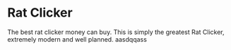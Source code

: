 # Rat Clicker
The best rat clicker money can buy.
This is simply the greatest Rat Clicker, extremely modern and well planned.
aasdqqass
